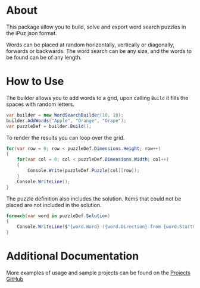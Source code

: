 # About
This package allow you to build, solve and export word search puzzles in the iPuz json format.

Words can be placed at random horizontally, vertically or diagonally, forwards or backwards. The word search can be any size, and the words to be found can be of any length.

# How to Use
The builder allows you to add words to a grid, upon calling `Build` it fills the spaces with random letters.

```csharp
var builder = new WordSearchBuilder(10, 10);    
builder.AddWords("Apple", "Orange", "Grape");
var puzzleDef = builder.Build();
```

To render the results you can loop over the grid.

```csharp
for(var row = 0; row < puzzleDef.Dimensions.Height; row++)
{
    for(var col = 0; col < puzzleDef.Dimensions.Width; col++)
    {
        Console.Write(puzzleDef.Puzzle[col][row]);
    }
    Console.WriteLine();
}

```

The puzzle definition also includes the solution. Items that could not be placed are not included in the solution.

```csharp
foreach(var word in puzzleDef.Solution)
{
    Console.WriteLine($"{word.Word} ({word.Direction} from {word.StartCell.Col}, {word.StartCell.Row})");
}
```

# Additional Documentation
More examples of usage and sample projects can be found on the [Projects GitHub](https://github.com/blueboxes/BlueBoxes.WordSearchBuilder/blob/main/README.md)